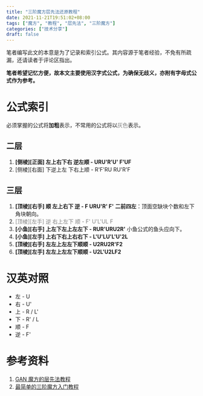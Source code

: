 ```yaml
---
title: "三阶魔方层先法还原教程"
date: 2021-11-21T19:51:02+08:00
tags: ["魔方", "教程", "层先法", "三阶魔方"]
categories: ["技术分享"]
draft: false
---
```


笔者编写此文的本意是为了记录和索引公式。其内容源于笔者经验，不免有所疏漏，还请读者于评论区指出。

**笔者希望记忆方便，故本文主要使用汉字式公式，为确保无歧义，亦附有字母式公式作为参考。**

# 公式索引

必须掌握的公式将**加粗**表示，不常用的公式将以<font color=gray>灰色</font>表示。

## 二层

1. **[侧棱][正面] 左上右下右 逆左顺 - URU'R'U' F'UF**
2. [侧棱][右面] 下逆上左 下右上顺 - R'F'RU RU'R'F

## 三层

1. **[顶棱][右手] 顺 左上右下 逆 - F URU'R' F'**
   **二前四左**：顶面空缺块个数和左下角块朝向。
2. <font color=gray>[顶棱][左手] 逆 右上左下 顺 - F' U'L'UL F</font>
3. **[小鱼][右手] 上左下左上左左下 - RUR'URU2R'**
   小鱼公式的鱼头应向下。
4. **[小鱼][左手] 上右下右上右右下 - L'U'LU'L'U'2L**
5. **[顶棱][右手] 左左上左左下顺顺 - U2RU2R'F2**
6. **[顶棱][左手] 左左上左左下顺顺 - U2L'U2LF2**

# 汉英对照

- 左 - U
- 右 - U'
- 上 - R / L'
- 下 - R' / L
- 顺 - F
- 逆 - F'

# 参考资料

1. [GAN 魔方的层先法教程](https://www.gancube.com/zh/layer-by-layer-guide-of-gancube)
2. [最简单的三阶魔方入门教程](https://zhuanlan.zhihu.com/p/42183224)
